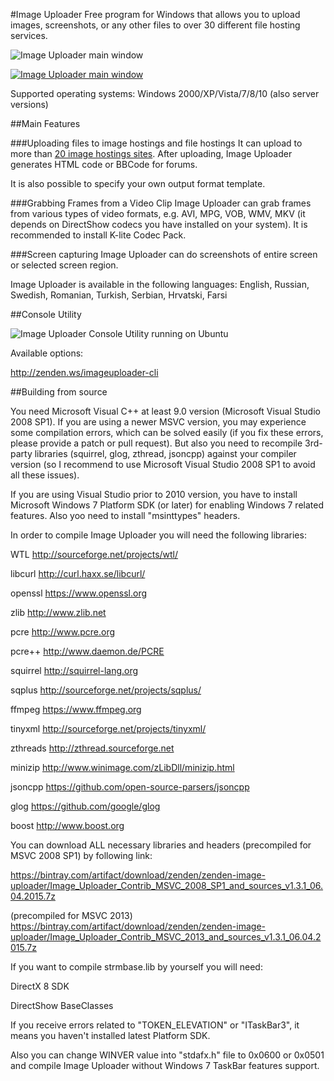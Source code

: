 #Image Uploader
Free program for Windows that allows you to upload images, screenshots, or any other files to over 30 different file hosting services. 

![Image Uploader main window](https://lh3.googleusercontent.com/-Cn0FbMwNmME/VXvtHdBlKgI/AAAAAAAAF0A/r7soROnyqrg/s0/clipboard_5956_12792.png)

[![Image Uploader main window](https://lh4.googleusercontent.com/-D6wvBfMHonw/VQHgBb9ZFzI/AAAAAAAAD1s/Hq1uUei_C-s/s0/download-button-en.png)](http://zenden.ws/imageuploader_downloads)

Supported operating systems: Windows 2000/XP/Vista/7/8/10 (also server versions)

##Main Features

###Uploading files to image hostings and file hostings
It can upload to more than [20 image hostings sites](http://zenden.ws/imageuploader_servers). After uploading, Image Uploader generates HTML code or BBCode for forums.

It is also possible to specify your own output format template.

###Grabbing Frames from a Video Clip
Image Uploader can grab frames from various types of video formats, e.g. AVI, MPG, VOB, WMV, MKV (it depends on DirectShow codecs you have installed on your system). It is recommended to install K-lite Codec Pack.

###Screen capturing
Image Uploader can do screenshots of entire screen or selected screen region.

Image Uploader is available in the following languages: English, Russian, Swedish, Romanian, Turkish, Serbian, Hrvatski, Farsi

##Console Utility

![Image Uploader Console Utility running on Ubuntu](https://lh4.googleusercontent.com/-cNDZG8GzVA4/VSwRWt6NyBI/AAAAAAAAEGU/y2TJbwUWhfQ/s0/Terminal_001.png)

Available options:

http://zenden.ws/imageuploader-cli

##Building from source

You need Microsoft Visual C++ at least 9.0 version (Microsoft Visual Studio 2008 SP1). 
If you are using a newer MSVC version, you may experience some compilation errors, which can be solved easily (if you fix these errors, please provide a patch or pull request). 
But also you need to recompile 3rd-party 
libraries (squirrel, glog, zthread, jsoncpp) against your compiler version (so I recommend to use Microsoft Visual Studio 2008 SP1 to avoid all these issues).


If you are using Visual Studio prior to 2010 version, you have to install Microsoft Windows 7 Platform SDK (or later) for enabling Windows 7 related features.
Also yoo need to install "msinttypes" headers. 

In order to compile Image Uploader you will need the following libraries:

WTL             http://sourceforge.net/projects/wtl/

libcurl         http://curl.haxx.se/libcurl/

openssl         https://www.openssl.org

zlib            http://www.zlib.net

pcre            http://www.pcre.org

pcre++          http://www.daemon.de/PCRE

squirrel        http://squirrel-lang.org

sqplus          http://sourceforge.net/projects/sqplus/

ffmpeg          https://www.ffmpeg.org

tinyxml         http://sourceforge.net/projects/tinyxml/

zthreads        http://zthread.sourceforge.net

minizip         http://www.winimage.com/zLibDll/minizip.html

jsoncpp         https://github.com/open-source-parsers/jsoncpp

glog            https://github.com/google/glog

boost           http://www.boost.org

You can download ALL necessary libraries and headers (precompiled for MSVC 2008 SP1) by following link:

https://bintray.com/artifact/download/zenden/zenden-image-uploader/Image_Uploader_Contrib_MSVC_2008_SP1_and_sources_v1.3.1_06.04.2015.7z

(precompiled for MSVC 2013)
https://bintray.com/artifact/download/zenden/zenden-image-uploader/Image_Uploader_Contrib_MSVC_2013_and_sources_v1.3.1_06.04.2015.7z


If you want to compile strmbase.lib by yourself you will need:

DirectX 8 SDK

DirectShow BaseClasses

If you receive errors related to "TOKEN_ELEVATION" or "ITaskBar3", it means you haven't installed latest Platform SDK. 

Also you can change WINVER value into "stdafx.h" file to 0x0600 or 0x0501 and compile Image Uploader 
without Windows 7 TaskBar features support.
